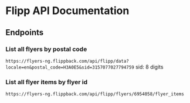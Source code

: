 # Flipp API Documentation



## Endpoints

### List all flyers by postal code
`https://flyers-ng.flippback.com/api/flipp/data?locale=en&postal_code=H3A0E5&sid=3157077027794759`
sid: 8 digits


### List all flyer items by flyer id
`https://flyers-ng.flippback.com/api/flipp/flyers/6954058/flyer_items`